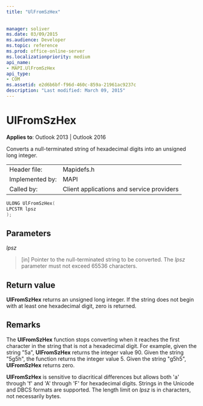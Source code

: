 ```yaml
---
title: "UlFromSzHex"
 
 
manager: soliver
ms.date: 03/09/2015
ms.audience: Developer
ms.topic: reference
ms.prod: office-online-server
ms.localizationpriority: medium
api_name:
- MAPI.UlFromSzHex
api_type:
- COM
ms.assetid: e2d6b6bf-f96d-460c-859a-21961ac9237c
description: "Last modified: March 09, 2015"
---
```


# UlFromSzHex

  
  
**Applies to**: Outlook 2013 | Outlook 2016 
  
Converts a null-terminated string of hexadecimal digits into an unsigned long integer. 
  
|||
|:-----|:-----|
|Header file:  <br/> |Mapidefs.h  <br/> |
|Implemented by:  <br/> |MAPI  <br/> |
|Called by:  <br/> |Client applications and service providers  <br/> |
   
```cpp
ULONG UlFromSzHex(
LPCSTR lpsz
);
```

## Parameters

 _lpsz_
  
> [in] Pointer to the null-terminated string to be converted. The  _lpsz_ parameter must not exceed 65536 characters. 
    
## Return value

 **UlFromSzHex** returns an unsigned long integer. If the string does not begin with at least one hexadecimal digit, zero is returned. 
  
## Remarks

The **UlFromSzHex** function stops converting when it reaches the first character in the string that is not a hexadecimal digit. For example, given the string "5a", **UlFromSzHex** returns the integer value 90. Given the string "5g5h", the function returns the integer value 5. Given the string "g5h5", **UlFromSzHex** returns zero. 
  
 **UlFromSzHex** is sensitive to diacritical differences but allows both 'a' through 'f' and 'A' through 'F' for hexadecimal digits. Strings in the Unicode and DBCS formats are supported. The length limit on  _lpsz_ is in characters, not necessarily bytes. 
  

